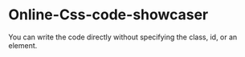 # Online-Css-code-showcaser
You can write the code directly without specifying the class, id, or an element.
